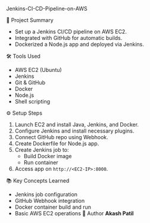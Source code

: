 Jenkins-CI-CD-Pipeline-on-AWS

📌 Project Summary
- Set up a Jenkins CI/CD pipeline on AWS EC2.
- Integrated with GitHub for automatic builds.
- Dockerized a Node.js app and deployed via Jenkins.

🛠 Tools Used
- AWS EC2 (Ubuntu)
- Jenkins
- Git & GitHub
- Docker
- Node.js
- Shell scripting

⚙️ Setup Steps
1. Launch EC2 and install Java, Jenkins, and Docker.
2. Configure Jenkins and install necessary plugins.
3. Connect GitHub repo using Webhook.
4. Create Dockerfile for Node.js app.
5. Create Jenkins job to:
   - Build Docker image
   - Run container
6. Access app on `http://<EC2-IP>:8000`.

📚 Key Concepts Learned
- Jenkins job configuration
- GitHub Webhook integration
- Docker container build and run
- Basic AWS EC2 operations
 📎 Author
**Akash Patil** 
